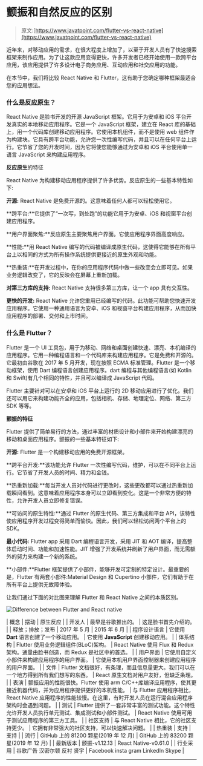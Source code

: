 # 颤振和自然反应的区别

> 原文:[https://www.javatpoint.com/flutter-vs-react-native](https://www.javatpoint.com/flutter-vs-react-native)

近年来，对移动应用的需求，在很大程度上增加了，以至于开发人员有了快速搜索框架来制作应用。为了让这款应用变得更快，许多开发者已经开始使用一款跨平台应用，该应用提供了许多设计电子商务应用、互动应用和社交应用的功能。

在本节中，我们将比较 React Native 和 Flutter，这有助于您确定哪种框架最适合您的应用想法。

### 什么是反应原生？

React Native 是脸书开发的开源 JavaScript 框架。它用于为安卓和 iOS 平台开发真实的本地移动应用程序。它是一个 JavaScript 框架，建立在 React 库的基础上，用一个代码库创建移动应用程序。它使用本机组件，而不是使用 web 组件作为构建块。它具有跨平台功能，允许您一次性编写代码，并且可以在任何平台上运行。它节省了您的开发时间，因为它将使您能够通过为安卓和 iOS 平台使用单一语言 JavaScript 来构建应用程序。

**反应原生**的特征

React Native 为构建移动应用程序提供了许多优势。反应原生的一些基本特性如下:

**开源:** React Native 是免费开源的。这意味着任何人都可以轻松使用它。

**跨平台:**它提供了“一次写，到处跑”的功能它用于为安卓、iOS 和视窗平台创建应用程序。

**用户界面聚焦:**反应原生主要聚焦用户界面。它使应用程序界面高度响应。

**性能:**用 React Native 编写的代码被编译成原生代码，这使得它能够在所有平台上以相同的方式为所有操作系统提供更接近的原生外观和功能。

**热重装:**在开发过程中，在你的应用程序代码中做一些改变会立即可见。如果业务逻辑改变了，它的反映会在屏幕上重新加载。

**对第三方库的支持:** React Native 支持很多第三方库，让一个 app 具有交互性。

**更快的开发:** React Native 允许您重用已经编写的代码。此功能可帮助您快速开发应用程序。它使用一种通用语言为安卓、iOS 和视窗平台构建应用程序，从而加快应用程序的部署、交付和上市时间。

### 什么是 Flutter？

Flutter 是一个 UI 工具包，用于为移动、网络和桌面创建快速、漂亮、本机编译的应用程序。它用一种编程语言和一个代码库来构建应用程序。它是免费和开源的。它最初由谷歌在 2017 年 5 月开发，现在按照 ECMA 标准管理。Flutter 是一个移动框架，使用 Dart 编程语言创建应用程序。dart 编程与其他编程语言(如 Kotlin 和 Swift)有几个相同的特性，并且可以编译成 JavaScript 代码。

Flutter 主要针对可以在安卓和 iOS 平台上运行的 2D 移动应用进行了优化。我们还可以用它来构建功能齐全的应用，包括相机、存储、地理定位、网络、第三方 SDK 等等。

**颤振的特征**

Flutter 提供了简单易行的方法，通过丰富的材质设计和小部件来开始构建漂亮的移动和桌面应用程序。颤振的一些基本特征如下:

**开源:** Flutter 是一个构建移动应用的免费开源框架。

**跨平台开发:**该功能允许 Flutter 一次性编写代码，维护，可以在不同平台上运行。它节省了开发人员的时间、精力和金钱。

**热重新加载:**每当开发人员对代码进行更改时，这些更改都可以通过热重新加载瞬间看到。这意味着应用程序本身可以立即看到变化。这是一个非常方便的特性，允许开发人员立即修复错误。

**可访问的原生特性:**通过 Flutter 的原生代码、第三方集成和平台 API，该特性使应用程序开发过程变得简单而愉快。因此，我们可以轻松访问两个平台上的 SDK。

**最小代码:** Flutter app 采用 Dart 编程语言开发，采用 JIT 和 AOT 编译，提高整体启动时间、功能和加速性能。JIT 增强了开发系统并刷新了用户界面，而无需额外的努力来构建一个新的系统。

**小部件:**Flutter 框架提供了小部件，能够开发可定制的特定设计。最重要的是，Flutter 有两套小部件:Material Design 和 Cupertino 小部件，它们有助于在所有平台上提供无故障体验。

让我们通过下面的对比图来理解 Flutter 和 React Native 之间的本质区别。

![Difference between Flutter and React native](../Images/641123df02b502439c086b640a2e6590.png)

| 概念 | 摆动 | 原生反应 |
| 开发人 | 最早是谷歌推出的。 | 这是脸书首先介绍的。 |
| 释放；排放；发布 | 2017 年 5 月 | 2015 年 6 月 |
| 程序设计语言 | 它使用 **Dart** 语言创建了一个移动应用。 | 它使用 **JavaScript** 创建移动应用。 |
| 体系结构 | Flutter 使用业务逻辑组件(BLoC)架构。 | React Native 使用 Flux 和 Redux 架构。通量由脸书创造，而 Redux 是社区中的首选。 |
| 用户界面 | 它使用自定义小部件来构建应用程序的用户界面。 | 它使用本机用户界面控制器来创建应用程序的用户界面。 |
| 文件 | Flutter 文档很好，有条理，而且信息量更大。我们可以在一个地方得到所有我们想写的东西。 | React 原生文档对用户友好，但缺乏条理。 |
| 表演 | 颤振应用的性能很快。Flutter 使用 arm C/C++库编译应用程序，使其更接近机器代码，并为应用程序提供更好的本机性能。 | 与 Flutter 应用程序相比，React Native 应用程序的性能较慢。在这里，有时开发人员在运行混合应用程序架构时会遇到问题。 |
| 测试 | Flutter 提供了一套非常丰富的测试功能。这个特性允许开发人员执行单元测试、集成测试和小部件测试。 | React Native 使用可用于测试应用程序的第三方工具。 |
| 社区支持 | 与 React Native 相比，它的社区支持更少。 | 它拥有非常强大的社区支持，可以快速解决问题。 |
| 热重装 | 支持 | 支持 |
| 流行 | GitHub 上的 81200 颗星(2019 年 12 月) | GitHub 上的 83200 颗星(2019 年 12 月) |
| 最新版本 | 颤振-v1.12.13 | React Native-v0.61.0 |
| 行业采用 | 谷歌广告
汉密尔顿
反衬
贤宇 | Facebook
insta gram
LinkedIn
Skype |

* * *